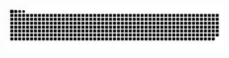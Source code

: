 <img src="https://raw.githubusercontent.com/zeybek/zeybek/output/snake.svg" alt="Snake animation" />

###